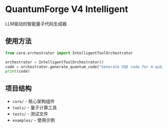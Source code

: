 # QuantumForge V4 Intelligent

LLM驱动的智能量子代码生成器

## 使用方法

```python
from core.orchestrator import IntelligentToolOrchestrator

orchestrator = IntelligentToolOrchestrator()
code = orchestrator.generate_quantum_code("Generate VQE code for 4-qubit TFIM model")
print(code)
```

## 项目结构

- `core/` - 核心架构组件
- `tools/` - 量子计算工具
- `tests/` - 测试文件
- `examples/` - 使用示例